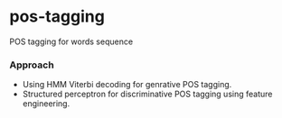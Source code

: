 # pos-tagging
POS tagging for words sequence

### Approach
- Using HMM Viterbi decoding for genrative POS tagging.
- Structured perceptron for discriminative POS tagging using feature engineering.
